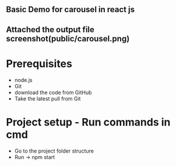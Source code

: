 ## Basic Demo for carousel in react js
## Attached the output file screenshot(public/carousel.png)

Prerequisites
============
* node.js <download and install from web>
* Git <download and install from web>  
* download the code from GitHub
* Take the latest pull from Git

Project setup - Run commands in cmd
======================
* Go to the project folder structure
* Run -> npm start
